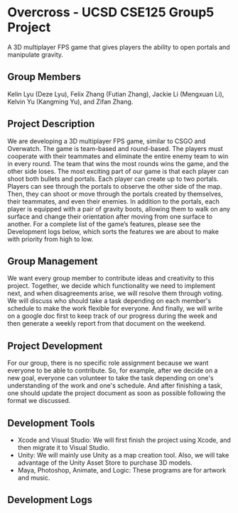 # Overcross - UCSD CSE125 Group5 Project
A 3D multiplayer FPS game that gives players the ability to open portals and manipulate gravity.

## Group Members
Kelin Lyu (Deze Lyu), Felix Zhang (Futian Zhang), Jackie Li (Mengxuan Li), Kelvin Yu (Kangming Yu), and Zifan Zhang.

## Project Description
We are developing a 3D multiplayer FPS game, similar to CSGO and Overwatch. The game is team-based and round-based. The players must cooperate with their teammates and eliminate the entire enemy team to win in every round. The team that wins the most rounds wins the game, and the other side loses. The most exciting part of our game is that each player can shoot both bullets and portals. Each player can create up to two portals. Players can see through the portals to observe the other side of the map. Then, they can shoot or move through the portals created by themselves, their teammates, and even their enemies. In addition to the portals, each player is equipped with a pair of gravity boots, allowing them to walk on any surface and change their orientation after moving from one surface to another. For a complete list of the game’s features, please see the Development logs below, which sorts the features we are about to make with priority from high to low.

## Group Management
We want every group member to contribute ideas and creativity to this project. Together, we decide which functionality we need to implement next, and when disagreements arise, we will resolve them through voting. We will discuss who should take a task depending on each member's schedule to make the work flexible for everyone. And finally, we will write on a google doc first to keep track of our progress during the week and then generate a weekly report from that document on the weekend.

## Project Development
For our group, there is no specific role assignment because we want everyone to be able to contribute. So, for example, after we decide on a new goal, everyone can volunteer to take the task depending on one's understanding of the work and one's schedule. And after finishing a task, one should update the project document as soon as possible following the format we discussed.

## Development Tools
- Xcode and Visual Studio: We will first finish the project using Xcode, and then migrate it to Visual Studio.
- Unity: We will mainly use Unity as a map creation tool. Also, we will take advantage of the Unity Asset Store to purchase 3D models.
- Maya, Photoshop, Animate, and Logic: These programs are for artwork and music.

## Development Logs
